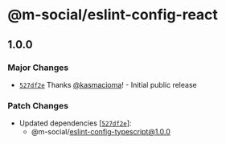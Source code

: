 # @m-social/eslint-config-react

## 1.0.0

### Major Changes

- [`527df2e`](https://github.com/m-social/frontend-configs/commit/527df2e06cd19dc6081a414707a75798c35ce3cd) Thanks [@kasmacioma](https://github.com/kasmacioma)! - Initial public release

### Patch Changes

- Updated dependencies [[`527df2e`](https://github.com/m-social/frontend-configs/commit/527df2e06cd19dc6081a414707a75798c35ce3cd)]:
  - @m-social/eslint-config-typescript@1.0.0
